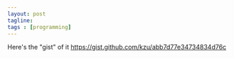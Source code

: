 ```yaml
---
layout: post
tagline: 
tags : [programming]
---
```


Here's the "gist" of it https://gist.github.com/kzu/abb7d77e34734834d76c

